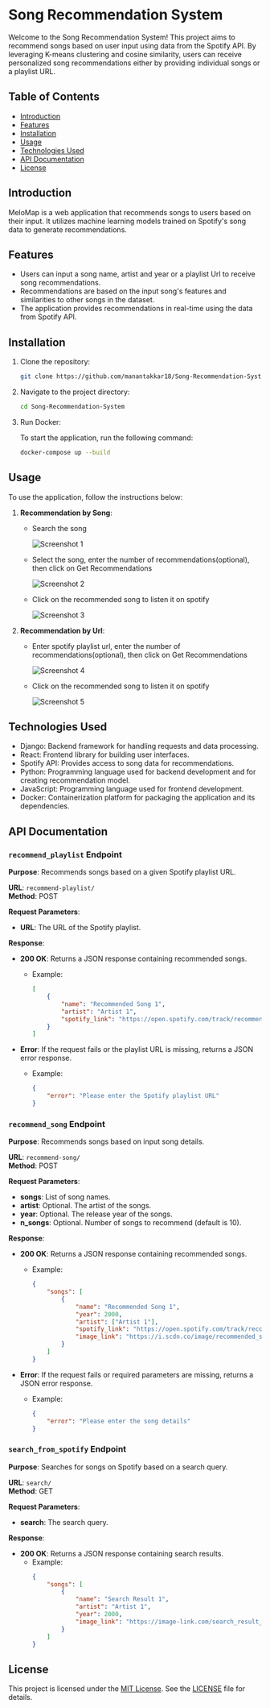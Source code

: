 # Song Recommendation System

Welcome to the Song Recommendation System! This project aims to recommend songs based on user input using data from the Spotify API. By leveraging K-means clustering and cosine similarity, users can receive personalized song recommendations either by providing individual songs or a playlist URL.

## Table of Contents

- [Introduction](#introduction)
- [Features](#features)
- [Installation](#installation)
- [Usage](#usage)
- [Technologies Used](#technologies-used)
- [API Documentation](#api-documentation)
- [License](#license)

## Introduction

MeloMap is a web application that recommends songs to users based on their input. It utilizes machine learning models trained on Spotify's song data to generate recommendations.

## Features

- Users can input a song name, artist and year or a playlist Url to receive song recommendations.
- Recommendations are based on the input song's features and similarities to other songs in the dataset.
- The application provides recommendations in real-time using the data from Spotify API.

## Installation

1. Clone the repository:

   ```bash
   git clone https://github.com/manantakkar18/Song-Recommendation-System.git
    ```
2. Navigate to the project directory:

   ```bash
   cd Song-Recommendation-System
    ```
3. Run Docker:

    To start the application, run the following command:

    ```bash
    docker-compose up --build
    ```

## Usage

To use the application, follow the instructions below:

1. **Recommendation by Song**:

   - Search the song

     ![Screenshot 1](https://github.com/manantakkar18/Song-Recommendation-System/blob/main/screenshots/Screenshot%20from%202024-04-16%2011-54-51.png)

   - Select the song, enter the number of recommendations(optional), then click on Get Recommendations

     ![Screenshot 2](https://github.com/manantakkar18/Song-Recommendation-System/blob/main/screenshots/Screenshot%20from%202024-04-16%2012-13-04.png)

   - Click on the recommended song to listen it on spotify

     ![Screenshot 3](https://github.com/manantakkar18/Song-Recommendation-System/blob/main/screenshots/Screenshot%20from%202024-04-16%2012-13-48.png)

2. **Recommendation by Url**:

   - Enter spotify playlist url, enter the number of recommendations(optional), then click on Get Recommendations
     
     ![Screenshot 4](https://github.com/manantakkar18/Song-Recommendation-System/blob/main/screenshots/Screenshot%20from%202024-04-16%2012-17-47.png)

   - Click on the recommended song to listen it on spotify
      
     ![Screenshot 5](https://github.com/manantakkar18/Song-Recommendation-System/blob/main/screenshots/Screenshot%20from%202024-04-16%2012-52-02.png)
   

## Technologies Used
- Django: Backend framework for handling requests and data processing.
- React: Frontend library for building user interfaces.
- Spotify API: Provides access to song data for recommendations.
- Python: Programming language used for backend development and for creating recommendation model.
- JavaScript: Programming language used for frontend development.
- Docker: Containerization platform for packaging the application and its dependencies.


## API Documentation


### `recommend_playlist` Endpoint

**Purpose**: Recommends songs based on a given Spotify playlist URL.

**URL**: `recommend-playlist/`  
**Method**: POST  

**Request Parameters**:  
- **URL**: The URL of the Spotify playlist.

**Response**:
- **200 OK**: Returns a JSON response containing recommended songs.
  - Example:
    ```json
    [
        {
            "name": "Recommended Song 1",
            "artist": "Artist 1",
            "spotify_link": "https://open.spotify.com/track/recommended_song_1_id",
        }
    ]
    ```

- **Error**: If the request fails or the playlist URL is missing, returns a JSON error response.
  - Example:
    ```json
    {
        "error": "Please enter the Spotify playlist URL"
    }
    ```

### `recommend_song` Endpoint

**Purpose**: Recommends songs based on input song details.

**URL**: `recommend-song/`  
**Method**: POST  

**Request Parameters**:  
- **songs**: List of song names.
- **artist**: Optional. The artist of the songs.
- **year**: Optional. The release year of the songs.
- **n_songs**: Optional. Number of songs to recommend (default is 10).

**Response**:
- **200 OK**: Returns a JSON response containing recommended songs.
  - Example:
    ```json
    {
        "songs": [
            {
                "name": "Recommended Song 1",
                "year": 2000,
                "artist": ["Artist 1"],
                "spotify_link": "https://open.spotify.com/track/recommended_song_1_id",
                "image_link": "https://i.scdn.co/image/recommended_song_1_id"
            }
        ]      
    }
    ```

- **Error**: If the request fails or required parameters are missing, returns a JSON error response.
  - Example:
    ```json
    {
        "error": "Please enter the song details"
    }
    ```

### `search_from_spotify` Endpoint

**Purpose**: Searches for songs on Spotify based on a search query.

**URL**: `search/`  
**Method**: GET  

**Request Parameters**:  
- **search**: The search query.

**Response**:
- **200 OK**: Returns a JSON response containing search results.
  - Example:
    ```json
    {
        "songs": [
            {
                "name": "Search Result 1",
                "artist": "Artist 1",
                "year": 2000,
                "image_link": "https://image-link.com/search_result_1"
            }
        ]
    }
    ```

## License
This project is licensed under the [MIT License](LICENSE). See the [LICENSE](LICENSE) file for details.
